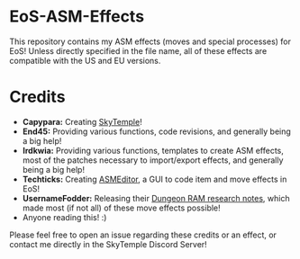 # EoS-ASM-Effects
This repository contains my ASM effects (moves and special processes) for EoS! Unless directly specified in the file name, all of these effects are compatible with the US and EU versions.
# Credits
- **Capypara:** Creating [SkyTemple](https://skytemple.org)!
- **End45:** Providing various functions, code revisions, and generally being a big help!
- **Irdkwia:** Providing various functions, templates to create ASM effects, most of the patches necessary to import/export effects, and generally being a big help!
- **Techticks:** Creating [ASMEditor](https://asmeditor.skytemple.org), a GUI to code item and move effects in EoS!
- **UsernameFodder:** Releasing their [Dungeon RAM research notes](https://docs.google.com/document/d/1_Q_7BGmNx5wJtJ9iJEwlK1WITjiCcEQxE9C82RECJbg/edit?usp=sharing), which made most (if not all) of these move effects possible!
- Anyone reading this! :)

Please feel free to open an issue regarding these credits or an effect, or contact me directly in the SkyTemple Discord Server!
